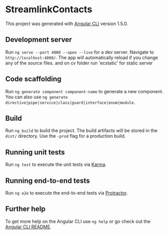 # StreamlinkContacts

This project was generated with [Angular CLI](https://github.com/angular/angular-cli) version 1.5.0.

## Development server

Run `ng serve --port 4000 --open --live` for a dev server. Navigate to `http://localhost:4000/`. The app will automatically reload if you change any of the source files.
and  on cv folder run 'ecstatic' for static server
## Code scaffolding

Run `ng generate component component-name` to generate a new component. You can also use `ng generate directive|pipe|service|class|guard|interface|enum|module`.

## Build

Run `ng build` to build the project. The build artifacts will be stored in the `dist/` directory. Use the `-prod` flag for a production build.

## Running unit tests

Run `ng test` to execute the unit tests via [Karma](https://karma-runner.github.io).

## Running end-to-end tests

Run `ng e2e` to execute the end-to-end tests via [Protractor](http://www.protractortest.org/).

## Further help

To get more help on the Angular CLI use `ng help` or go check out the [Angular CLI README](https://github.com/angular/angular-cli/blob/master/README.md).
